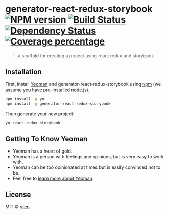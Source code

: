 # generator-react-redux-storybook [![NPM version][npm-image]][npm-url] [![Build Status][travis-image]][travis-url] [![Dependency Status][daviddm-image]][daviddm-url] [![Coverage percentage][coveralls-image]][coveralls-url]
> a scaffold for creating a project using react redux and storybook

## Installation

First, install [Yeoman](http://yeoman.io) and generator-react-redux-storybook using [npm](https://www.npmjs.com/) (we assume you have pre-installed [node.js](https://nodejs.org/)).

```bash
npm install -g yo
npm install -g generator-react-redux-storybook
```

Then generate your new project:

```bash
yo react-redux-storybook
```

## Getting To Know Yeoman

 * Yeoman has a heart of gold.
 * Yeoman is a person with feelings and opinions, but is very easy to work with.
 * Yeoman can be too opinionated at times but is easily convinced not to be.
 * Feel free to [learn more about Yeoman](http://yeoman.io/).

## License

MIT © [yren]()


[npm-image]: https://badge.fury.io/js/generator-react-redux-storybook.svg
[npm-url]: https://npmjs.org/package/generator-react-redux-storybook
[travis-image]: https://travis-ci.org/Rying/generator-react-redux-storybook.svg?branch=master
[travis-url]: https://travis-ci.org/Rying/generator-react-redux-storybook
[daviddm-image]: https://david-dm.org/Rying/generator-react-redux-storybook.svg?theme=shields.io
[daviddm-url]: https://david-dm.org/Rying/generator-react-redux-storybook
[coveralls-image]: https://coveralls.io/repos/Rying/generator-react-redux-storybook/badge.svg
[coveralls-url]: https://coveralls.io/r/Rying/generator-react-redux-storybook
